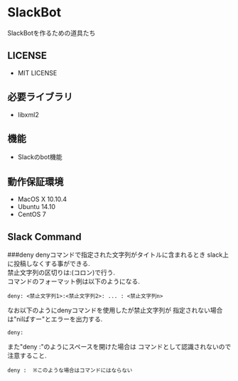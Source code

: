 # SlackBot
SlackBotを作るための道具たち
## LICENSE
* MIT LICENSE

## 必要ライブラリ
* libxml2

## 機能
* Slackのbot機能

## 動作保証環境
* MacOS X 10.10.4
* Ubuntu 14.10
* CentOS 7

## Slack Command
###deny
denyコマンドで指定された文字列がタイトルに含まれるとき
slack上に投稿しなくする事ができる.  
禁止文字列の区切りは:(コロン)で行う.  
コマンドのフォーマット例は以下のようになる.
```
deny: <禁止文字列1>:<禁止文字列2>: ... : <禁止文字列n>
```
なお以下のようにdenyコマンドを使用したが禁止文字列が
指定されない場合は"nilぱすー"とエラーを出力する.
```
deny:
```
また"deny :"のようにスペースを開けた場合は
コマンドとして認識されないので注意すること.
```
deny :  ※このような場合はコマンドにはならない
```
